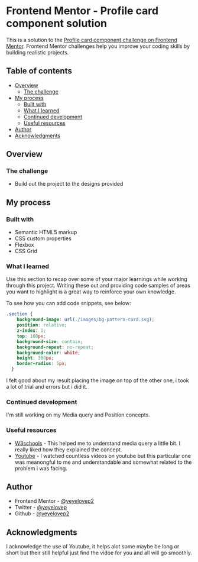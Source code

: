 # Frontend Mentor - Profile card component solution

This is a solution to the [Profile card component challenge on Frontend Mentor](https://www.frontendmentor.io/challenges/profile-card-component-cfArpWshJ). Frontend Mentor challenges help you improve your coding skills by building realistic projects. 

## Table of contents

- [Overview](#overview)
  - [The challenge](#the-challenge)
- [My process](#my-process)
  - [Built with](#built-with)
  - [What I learned](#what-i-learned)
  - [Continued development](#continued-development)
  - [Useful resources](#useful-resources)
- [Author](#author)
- [Acknowledgments](#acknowledgments)

## Overview

### The challenge
- Build out the project to the designs provided
## My process

### Built with

- Semantic HTML5 markup
- CSS custom properties
- Flexbox
- CSS Grid

### What I learned

Use this section to recap over some of your major learnings while working through this project. Writing these out and providing code samples of areas you want to highlight is a great way to reinforce your own knowledge.

To see how you can add code snippets, see below:

```css
.section {
    background-image: url(./images/bg-pattern-card.svg);
    position: relative;
    z-index: 1;
    top: 160px;
    background-size: contain;
    background-repeat: no-repeat;
    background-color: white;
    height: 380px;
    border-radius: 5px;
  }
```
I felt good about my result placing the image on top of the other one, i took a lot of trial and errors but i did it.

### Continued development
I'm still working on my Media query and Position concepts.

### Useful resources

- [W3schools](https://www.w3schools.com/css/css3_mediaqueries_ex.asp) - This helped me to understand media query a little bit. I really liked how they explained the concept.
- [Youtube](https://www.youtube.com/watch?v=j1AhSWFcZpg) - I watched countless videos on youtube but this particular one was meanongful to me and understandable and somewhat related to the problem i was facing.

## Author
- Frontend Mentor - [@yeyelovep2](https://www.frontendmentor.io/profile/yeyelovep2)
- Twitter - [@yeyelovep](https://twitter.com/yeyelovep)
- Github - [@yeyelovep2](https://github.com/yeyelovep2)


## Acknowledgments

I acknowledge the use of Youtube, it helps alot some maybe be long or short but their still helpful just find the vidoe for you and all will go smoothly.
